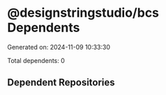 # @designstringstudio/bcs Dependents

Generated on: 2024-11-09 10:33:30

Total dependents: 0

## Dependent Repositories

